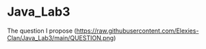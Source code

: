 # Java_Lab3

The question I propose
(https://raw.githubusercontent.com/Elexies-Clan/Java_Lab3/main/QUESTION.png)<br>

